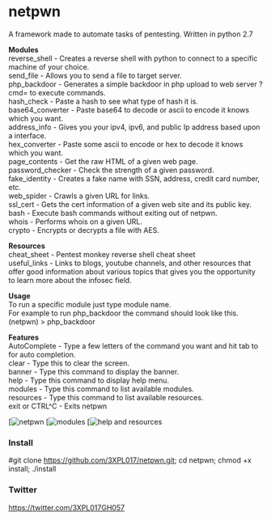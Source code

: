 # netpwn
A framework made to automate tasks of pentesting.
Written in python 2.7 <br />

__Modules__ <br />
reverse_shell - Creates a reverse shell with python to connect to a specific machine of your choice. <br />
send_file - Allows you to send a file to target server. <br />
php_backdoor - Generates a simple backdoor in php upload to web server ?cmd= to execute commands. <br />
hash_check - Paste a hash to see what type of hash it is. <br />
base64_converter - Paste base64 to decode or ascii to encode it knows which you want. <br />
address_info - Gives you your ipv4, ipv6, and public Ip address based upon a interface. <br />
hex_converter - Paste some ascii to encode or hex to decode it knows which you want. <br />
page_contents - Get the raw HTML of a given web page. <br />
password_checker - Check the strength of a given password. <br />
fake_identity - Creates a fake name with SSN, address, credit card number, etc. <br />
web_spider - Crawls a given URL for links. <br />
ssl_cert - Gets the cert information of a given web site and its public key. <br />
bash - Execute bash commands without exiting out of netpwn. <br />
whois - Performs whois on a given URL. <br />
crypto - Encrypts or decrypts a file with AES.

__Resources__ <br />
cheat_sheet - Pentest monkey reverse shell cheat sheet <br />
useful_links - Links to blogs, youtube channels, and other resources that 
    offer good information about various topics that gives you the
    opportunity to learn more about the infosec field.

__Usage__ <br />
To run a specific module just type module name. <br />
For example to run php_backdoor the command should look like this. <br />
(netpwn) > php_backdoor

__Features__ <br />
AutoComplete - Type a few letters of the command you want and hit tab to for auto completion. <br />
clear - Type this to clear the screen. <br />
banner - Type this command to display the banner. <br />
help - Type this command to display help menu. <br />
modules - Type this command to list available modules. <br />
resources - Type this command to list available resources. <br />
exit or CTRL^C - Exits netpwn

[![netpwn](https://github.com/3XPL017/netpwn/blob/master/images/netpwn.png)
[![modules](https://github.com/3XPL017/netpwn/blob/master/images/modules.png)
[![help and resources](https://github.com/3XPL017/netpwn/blob/master/images/resources.png)


### Install
#git clone https://github.com/3XPL017/netpwn.git; cd netpwn; chmod +x install; ./install

### Twitter
https://twitter.com/3XPL017GH057

